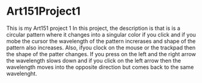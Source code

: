 # Art151Project1
This is my Art151 project 1
In this project, the description is that is  is a circular pattern where it changes into a singular color if you click and if you mobe the cursor the wavelength of the pattern increrases and shape of the pattern also increases. Also, ifyou clock on the mouse  or the trackpad then the shape  of the patter changes. If you press on the left and the right arrow the wavelength slows down and if you click on the left arrow then the wavelength moves into the opposite direction but comes back to the same wavelenght.
